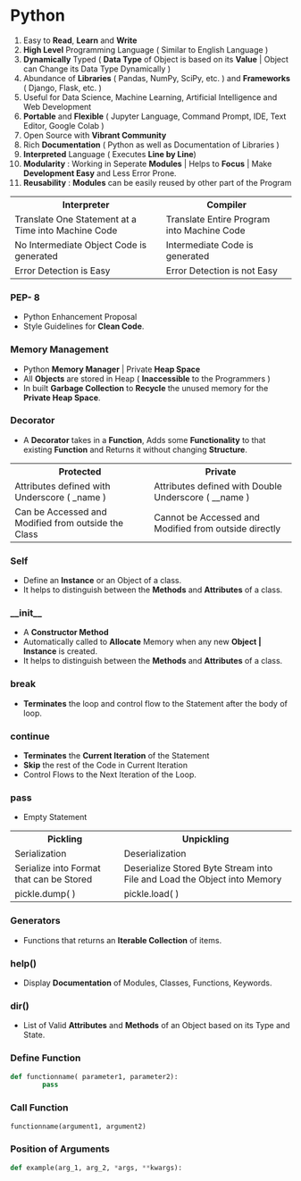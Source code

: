 # Python

1. Easy to **Read**, **Learn** and **Write**
2. **High Level** Programming Language ( Similar to English Language )
3. **Dynamically** Typed ( **Data Type** of Object is based on its **Value** | Object can Change its Data Type Dynamically )
4. Abundance of **Libraries** ( Pandas, NumPy, SciPy, etc. ) and **Frameworks** ( Django, Flask, etc. )
5. Useful for Data Science, Machine Learning, Artificial Intelligence and Web Development
6. **Portable** and **Flexible** ( Jupyter Language, Command Prompt, IDE, Text Editor, Google Colab )
7. Open Source with **Vibrant Community**
8. Rich **Documentation** ( Python as well as Documentation of Libraries )
9. **Interpreted** Language ( Executes **Line by Line**)
10. **Modularity** : Working in Seperate **Modules** | Helps to **Focus** | Make **Development Easy** and Less Error Prone.
11. **Reusability** : **Modules** can be easily reused by other part of the Program

<table align="center">
        <tr>
                <th>Interpreter</th>
                <th>Compiler</th>
        </tr>
        <tr>
                <td>Translate One Statement at a Time into Machine Code</td>
                <td>Translate Entire Program into Machine Code</td>
        </tr>      
         <tr>
                <td>No Intermediate Object Code is generated</td>
                <td>Intermediate Code is generated</td>
        </tr>    
        <tr>
                <td>Error Detection is Easy</td>
                <td>Error Detection is not Easy</td>
        </tr>
</table>      

### PEP- 8
- Python Enhancement Proposal
- Style Guidelines for **Clean Code**.

### Memory Management 
- Python **Memory Manager** | Private **Heap Space**
- All **Objects** are stored in Heap ( **Inaccessible** to the Programmers )
- In built **Garbage Collection** to **Recycle** the unused memory for the **Private Heap Space**.

### Decorator
- A **Decorator** takes in a **Function**, Adds some **Functionality** to that existing **Function** and Returns it without changing **Structure**.

<table align="center">
        <tr>
                <th>Protected</th>
                <th>Private</th>
        </tr>
        <tr>
                <td>Attributes defined with Underscore ( _name )</td>
                <td>Attributes defined with Double Underscore ( __name )</td>
        </tr>      
         <tr>
                <td>Can be Accessed and Modified from outside the Class</td>
                <td>Cannot be Accessed and Modified from outside directly</td>
        </tr>               
</table>      

### Self
- Define an **Instance** or an Object of a class.
- It helps to distinguish between the **Methods** and **Attributes** of a class.

### \_\_init\_\_
- A **Constructor Method**
- Automatically called to **Allocate** Memory when any new **Object | Instance** is created.
- It helps to distinguish between the **Methods** and **Attributes** of a class.

### break
- **Terminates** the loop and control flow to the Statement after the body of loop.

### continue
- **Terminates** the **Current Iteration** of the Statement
- **Skip** the rest of the Code in Current Iteration
- Control Flows to the Next Iteration of the Loop.

### pass
- Empty Statement 

<table align="center">
        <tr>
                <th>Pickling</th>
                <th>Unpickling</th>
        </tr>
        <tr>
                <td>Serialization</td>
                <td>Deserialization</td>
        </tr>      
         <tr>
                <td>Serialize into Format that can be Stored</td>
                <td>Deserialize Stored Byte Stream into File and Load the Object into Memory</td>
        </tr>    
         <tr>
                <td>pickle.dump( )</td>
                <td>pickle.load( )</td>
        </tr>   
</table>      

### Generators
- Functions that returns an **Iterable Collection** of items.

### help()
- Display **Documentation** of Modules, Classes, Functions, Keywords.

### dir()
- List of Valid **Attributes** and **Methods** of an Object based on its Type and State.

### Define Function

``` Python
def functionname( parameter1, parameter2):
        pass
```        

### Call Function

```Python
functionname(argument1, argument2)
```

### Position of Arguments

```Python
def example(arg_1, arg_2, *args, **kwargs):
```
